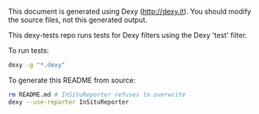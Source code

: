 This document is generated using Dexy (http://dexy.it). You should modify the source files, not this generated output.

This dexy-tests repo runs tests for Dexy filters using the Dexy 'test' filter.

To run tests:

```bash
dexy -g "*.dexy"

```

To generate this README from source:

```bash
rm README.md # InSituReporter refuses to overwrite
dexy --use-reporter InSituReporter

```
